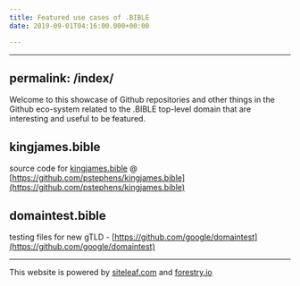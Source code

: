 ```yaml
---
title: Featured use cases of .BIBLE
date: 2019-09-01T04:16:00.000+00:00

---
```

***

## permalink: /index/

Welcome to this showcase of Github repositories and other things in the Github eco-system related to the .BIBLE top-level domain that are interesting and useful to be featured.

## kingjames.bible

source code for [kingjames.bible](http://kingjames.bible) @ [https://github.com/pstephens/kingjames.bible](https://github.com/pstephens/kingjames.bible)

## domaintest.bible

testing files for new gTLD - [https://github.com/google/domaintest](https://github.com/google/domaintest)

***

This website is powered by [siteleaf.com](https://manage.siteleaf.com/) and [forestry.io](https://app.forestry.io/)